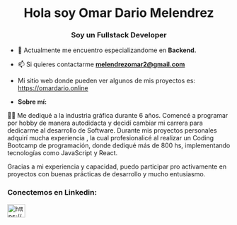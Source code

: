 <h1 align="center">Hola soy Omar Dario Melendrez</h1>
<h3 align="center">Soy un Fullstack Developer</h3>

- 👤 Actualmente me encuentro especializandome en **Backend.**

- 📫 Si quieres contactarme **melendrezomar2@gmail.com**

- Mi sitio web donde pueden ver algunos de mis proyectos es: https://omardario.online



- **Sobre mí:**

👨‍💻 Me dediqué a la industria gráfica durante 6 años.
Comencé a programar por hobby de manera autodidacta y
decidí cambiar mi carrera para dedicarme al desarrollo de Software.
Durante mis proyectos personales adquirí mucha experiencia , la cual
profesionalicé al realizar un Coding Bootcamp de programación, donde
dediqué más de 800 hs, implementando tecnologías como JavaScript
y React.

Gracias a mi experiencia y capacidad, puedo participar pro activamente
en proyectos con buenas prácticas de desarrollo y mucho entusiasmo.

<h3 align="left">Conectemos en Linkedin:</h3>
<p align="left">
<a href="https://linkedin.com/in/https://www.linkedin.com/in/omar-dario-melendrez/" target="blank"><img align="center" src="https://cdn.jsdelivr.net/npm/simple-icons@3.0.1/icons/linkedin.svg" alt="https://www.linkedin.com/in/omar-dario-melendrez/" height="30" width="40" /></a>
</p>


